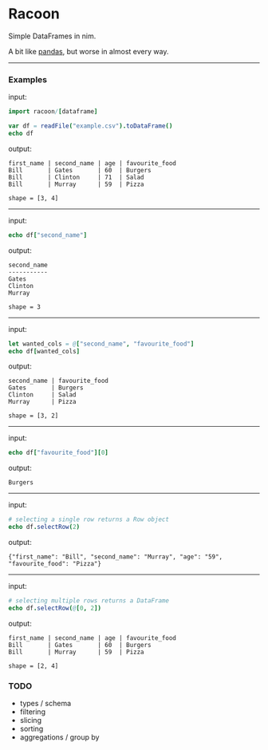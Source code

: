 # Racoon

Simple DataFrames in nim.

A bit like [pandas](https://pandas.pydata.org/), but worse in almost every way.

--------

### Examples

input:
```nim
import racoon/[dataframe]

var df = readFile("example.csv").toDataFrame()
echo df
```
output:
```
first_name | second_name | age | favourite_food
Bill       | Gates       | 60  | Burgers
Bill       | Clinton     | 71  | Salad
Bill       | Murray      | 59  | Pizza

shape = [3, 4]
```

--------

input:
```nim
echo df["second_name"]
```

output:
```
second_name
-----------
Gates
Clinton
Murray

shape = 3
```

-----

input:
```nim
let wanted_cols = @["second_name", "favourite_food"]
echo df[wanted_cols]
```

output:
```
second_name | favourite_food
Gates       | Burgers
Clinton     | Salad
Murray      | Pizza

shape = [3, 2]
```

-----

input:
```nim
echo df["favourite_food"][0]
```

output:
```
Burgers
```
-----
input:
```nim
# selecting a single row returns a Row object
echo df.selectRow(2)
```

output:
```
{"first_name": "Bill", "second_name": "Murray", "age": "59", "favourite_food": "Pizza"}
```

-----

input:
```nim
# selecting multiple rows returns a DataFrame
echo df.selectRow(@[0, 2])
```

output:
```
first_name | second_name | age | favourite_food
Bill       | Gates       | 60  | Burgers
Bill       | Murray      | 59  | Pizza

shape = [2, 4]
```

### TODO
- types / schema
- filtering
- slicing
- sorting
- aggregations / group by
